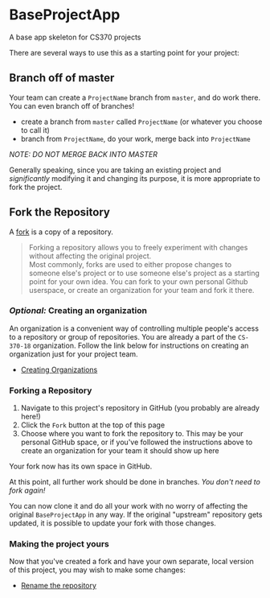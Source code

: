 # BaseProjectApp
A base app skeleton for CS370 projects

There are several ways to use this as a starting point for your project:

## Branch off of master
Your team can create a `ProjectName` branch from `master`, and do work there.  
You can even branch off of branches!
- create a branch from `master` called `ProjectName` (or whatever you choose to call it)
- branch from `ProjectName`, do your work, merge back into `ProjectName`

_NOTE: DO NOT MERGE BACK INTO MASTER_

Generally speaking, since you are taking an existing project and _significantly_ 
modifying it and changing its purpose, it is more appropriate to fork the project.


## Fork the Repository
A [fork](https://help.github.com/articles/fork-a-repo/) is a copy of a repository. 
> Forking a repository allows you to freely experiment with changes without affecting the original project.  
> Most commonly, forks are used to either propose changes to someone else's project 
> or to use someone else's project as a starting point for your own idea.
You can fork to your own personal Github userspace, or create an organization for your team and fork it there.

### _Optional:_ Creating an organization
An organization is a convenient way of controlling multiple people's access
to a repository or group of repositories. You are already a part of the `CS-370-18`
organization. Follow the link below for instructions on creating an organization just 
for your project team.  
- [Creating Organizations](https://help.github.com/articles/creating-a-new-organization-from-scratch/)  


### Forking a Repository
1. Navigate to this project's repository in GitHub (you probably are already here!)
1. Click the `Fork` button at the top of this page
1. Choose where you want to fork the repository to. This may be your personal GitHub
space, or if you've followed the instructions above to create an organization for 
your team it should show up here

Your fork now has its own space in GitHub.

At this point, all further work should be done in branches. _You don't need to fork again!_

You can now clone it and do all your work with no worry of affecting the original 
`BaseProjectApp` in any way. If the original "upstream" repository gets updated, it 
is possible to update your fork with those changes.


### Making the project yours
Now that you've created a fork and have your own separate, local version 
of this project, you may wish to make some changes:
- [Rename the repository](https://help.github.com/articles/renaming-a-repository/)

